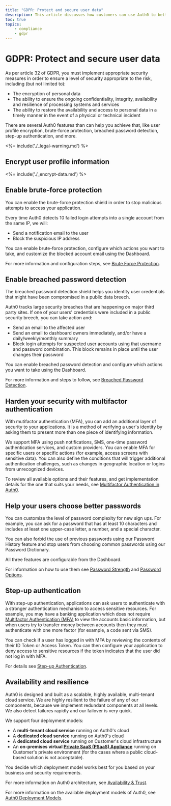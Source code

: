 ```yaml
---
title: "GDPR: Protect and secure user data"
description: This article discusses how customers can use Auth0 to better protect and secure their user's personal data
toc: true
topics:
    - compliance
    - gdpr
---
```

# GDPR: Protect and secure user data

As per article 32 of GDPR, you must implement appropriate security measures in order to ensure a level of security appropriate to the risk, including (but not limited to):

- Τhe encryption of personal data
- Τhe ability to ensure the ongoing confidentiality, integrity, availability and resilience of processing systems and services
- Τhe ability to restore the availability and access to personal data in a timely manner in the event of a physical or technical incident

There are several Auth0 features than can help you achieve that, like user profile encryption, brute-force protection, breached password detection, step-up authentication, and more.

<%= include('./_legal-warning.md') %>

## Encrypt user profile information

<%= include('./_encrypt-data.md') %>

## Enable brute-force protection

You can enable the brute-force protection shield in order to stop malicious attempts to access your application. 

Every time Auth0 detects 10 failed login attempts into a single account from the same IP, we will:

- Send a notification email to the user
- Block the suspicious IP address

You can enable brute-force protection, configure which actions you want to take, and customize the blocked account email using the Dashboard. 

For more information and configuration steps, see [Brute Force Protection](/anomaly-detection#brute-force-protection).

## Enable breached password detection

The breached password detection shield helps you identity user credentials that might have been compromised in a public data breech. 

Auth0 tracks large security breaches that are happening on major third party sites. If one of your users' credentials were included in a public security breech, you can take action and:

- Send an email to the affected user
- Send an email to dashboard owners immediately, and/or have a daily/weekly/monthly summary
- Block login attempts for suspected user accounts using that username and password combination. This block remains in place until the user changes their password

You can enable breached password detection and configure which actions you want to take using the Dashboard. 

For more information and steps to follow, see [Breached Password Detection](/anomaly-detection#breached-password-detection).

## Harden your security with multifactor authentication

With mutifactor authentication (MFA), you can add an additional layer of security to your applications. It is a method of verifying a user's identity by asking them to present more than one piece of identifying information.

We support MFA using push notifications, SMS, one-time password authentication services, and custom providers. You can enable MFA for specific users or specific actions (for example, access screens with sensitive data). You can also define the conditions that will trigger additional authentication challenges, such as changes in geographic location or logins from unrecognized devices.

To review all available options and their features, and get implementation details for the one that suits your needs, see [Multifactor Authentication in Auth0](/multifactor-authentication).

## Help your users choose better passwords

You can customize the level of password complexity for new sign ups. For example, you can ask for a password that has at least 10 characters and includes at least one upper-case letter, a number, and a special character.

You can also forbid the use of previous passwords using our Password History feature and stop users from choosing common passwords using our Password Dictionary.

All three features are configurable from the Dashboard. 

For information on how to use them see [Password Strength](/connections/database/password-strength) and [Password Options](/connections/database/password-options).

## Step-up authentication

With step-up authentication, applications can ask users to authenticate with a stronger authentication mechanism to access sensitive resources. For example, you may have a banking application which does not require [Multifactor Authentication (MFA)](/multifactor-authentication) to view the accounts basic information, but when users try to transfer money between accounts then they must authenticate with one more factor (for example, a code sent via SMS).

You can check if a user has logged in with MFA by reviewing the contents of their ID Token or Access Token. You can then configure your application to deny access to sensitive resources if the token indicates that the user did not log in with MFA.

For details see [Step-up Authentication](/multifactor-authentication/developer/step-up-authentication).

## Availability and resilience

Auth0 is designed and built as a scalable, highly available, multi-tenant cloud service. We are highly resilient to the failure of any of our components, because we  implement redundant components at all levels. We also detect failures rapidly and our failover is very quick. 

We support four deployment models:

- A **multi-tenant cloud service** running on Auth0's cloud
- A **dedicated cloud service** running on Auth0's cloud
- A **dedicated cloud service** running on Customer's cloud infrastructure
- An **on-premises virtual [Private SaaS (PSaaS) Appliance](/appliance)** running on Customer's private environment (for the cases where a public cloud-based solution is not acceptable).

You decide which deployment model works best for you based on your business and security requirements.

For more information on Auth0 architecture, see [Availability & Trust](https://auth0.com/availability-trust).

For more information on the available deployment models of Auth0, see [Auth0 Deployment Models](/getting-started/deployment-models).
